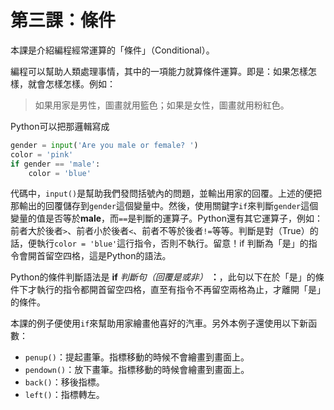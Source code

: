 # 第三課：條件
本課是介紹編程經常運算的「條件」（Conditional）。

編程可以幫助人類處理事情，其中的一項能力就算條件運算。即是：如果怎樣怎樣，就會怎樣怎樣。例如：
> 如果用家是男性，圖畫就用籃色；如果是女性，圖畫就用粉紅色。

Python可以把那邏輯寫成
```python
gender = input('Are you male or female? ')
color = 'pink'
if gender == 'male':
    color = 'blue'
```
代碼中，`input()`是幫助我們發問括號內的問題，並輸出用家的回覆。上述的便把那輸出的回覆儲存到`gender`這個變量中。然後，使用關鍵字`if`來判斷`gender`這個變量的值是否等於**male**，而`==`是判斷的運算子。Python還有其它運算子，例如：前者大於後者`>`、前者小於後者`<`、前者不等於後者`!=`等等。判斷是對（True）的話，便執行`color = 'blue'`這行指令，否則不執行。留意！if 判斷為「是」的指令會開首留空四格，這是Python的語法。

Python的條件判斷語法是 **if** *判斷句（回覆是或非）* **：**，此句以下在於「是」的條件下才執行的指令都開首留空四格，直至有指令不再留空兩格為止，才離開「是」的條件。

本課的例子便使用`if`來幫助用家繪畫他喜好的汽車。另外本例子還使用以下新函數：
- `penup()`：提起畫筆。指標移動的時候不會繪畫到畫面上。
- `pendown()`：放下畫筆。指標移動的時候會繪畫到畫面上。
- `back()`：移後指標。
- `left()`：指標轉左。
